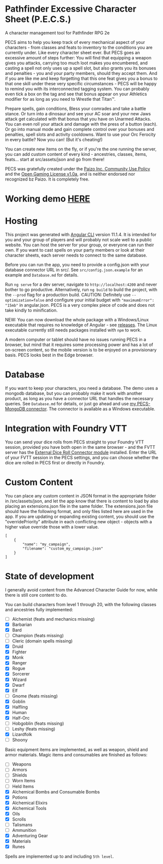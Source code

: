 # Pathfinder Excessive Character Sheet (P.E.C.S.)

A character management tool for Pathfinder RPG 2e

PECS aims to help you keep track of every mechanical aspect of your characters - from classes and feats to inventory to the conditions you are currently under. Like every character sheet ever. But PECS goes an excessive amount of steps further: You will find that equipping a weapon gives you attacks, carrying too much loot makes you encumbered, and casting a spell not only uses up a spell slot, but also grants you its bonuses and penalties - you and your party members, should they accept them. And if you are like me and keep forgetting that this one feat gives you a bonus to that one skill under these very specific circumstances - PECS will be happy to remind you with its interconnected tagging system. You can probably even tick a box on the tag and see that bonus appear on your Athletics modifier for as long as you need to Wrestle that Titan™.

Prepare spells, gain conditions, Bless your comrades and take a battle stance. Or turn into a dinosaur and see your AC soar and your new Jaws attack get calculated with that bonus that you have on Unarmed Attacks. You can even roll your attack and damage with the press of a button (each). Or go into manual mode and gain complete control over your bonuses and penalties, spell slots and activity cooldowns. Want to use your Orc Ferocity in every battle? Now you can! (But it's cheating!)

You can create new items on the fly, or if you're the one running the server, you can add custom content of every kind - ancestries, classes, items, feats... start at src/assets/json and go from there!

PECS was gratefully created under the [Paizo Inc. Community Use Policy](https://paizo.com/community/communityuse) and the [Open Gaming License v1.0a](https://paizo.com/pathfinder/compatibility/ogl), and is neither endorsed nor recognized bz Paizo. It is completely free.

# Working demo [HERE](http://bukiro.github.io/PECS-Demo)

# Hosting

This project was generated with [Angular CLI](https://github.com/angular/angular-cli) version 11.1.4. It is intended for you and your group of players and will probably not scale well to a public website. You can host the server for your group, or everyone can run their own. If you want to cast spells on your party members or look at their character sheets, each server needs to connect to the same database.

Before you can run the app, you need to provide a config.json with your database connector URL in src/. See `src/config.json.example` for an example and `Database.md` for details.

Run `ng serve` for a dev server, navigate to `http://localhost:4200` and never bother to go productive. Alternatively, run `ng build` to build the project, with the `--prod` flag for a production build. CAUTION: Definitely use `--optimization=false` and configure your initial budget with `"maximumError": "15mb"` in angular.json. PECS is a very complex piece of code and does not take kindly to minification.

NEW: You can now download the whole package with a Windows/Linux executable that requires no knowledge of Angular - see [releases](https://github.com/bukiro/PECS/releases). The Linux executable currently still needs packages installed with `npm` to work.

A modern computer or tablet should have no issues running PECS in a browser, but mind that it requires some processing power and has a lot of on-screen content, so the mobile version is to be enjoyed on a provisionary basis. PECS looks best in the Edge browser.

# Database

If you want to keep your characters, you need a database. The demo uses a mongodb database, but you can probably make it work with another product, as long as you have a connector URL that handles the necessary queries. See `Database.md` for details, or just go ahead and use [my PECS-MongoDB connector](https://github.com/bukiro/PECS-MongoDB-Connector). The connector is available as a Windows executable.

# Integration with Foundry VTT

You can send your dice rolls from PECS straight to your Foundry VTT session, provided you have both open in the same browser - and the FVTT server has the [External Dice Roll Connector module](https://github.com/bukiro/external-dice-roll-connector) installed. Enter the URL of your FVTT session in the PECS settings, and you can choose whether the dice are rolled in PECS first or directly in Foundry.

# Custom Content

You can place any custom content in JSON format in the appropriate folder in /src/assets/json, and let the app know that there is content to load by also placing an extensions.json file in the same folder. The extensions.json file should have the following format, and only files listed here are used in the app. If you are updating or expanding existing content, you should use the "overridePriority" attribute in each conflicting new object - objects with a higher value override those with a lower value.

```
[
    {
        "name": "my_campaign",
        "filename": "custom_my_campaign.json"
    }
]
```

# State of development

I generally avoid content from the Advanced Character Guide for now, while there is still core content to do.

You can build characters from level 1 through 20, with the following classes and ancestries fully implemented:

- [ ] Alchemist (feats and mechanics missing)
- [x] Barbarian
- [x] Bard
- [ ] Champion (feats missing)
- [ ] Cleric (domain spells missing)
- [x] Druid
- [x] Fighter
- [x] Monk
- [x] Ranger
- [x] Rogue
- [x] Sorcerer
- [x] Wizard
- [x] Dwarf
- [x] Elf
- [ ] Gnome (feats missing)
- [x] Goblin
- [x] Halfling
- [x] Human
- [x] Half-Orc
- [ ] Hobgoblin (feats missing)
- [ ] Leshy (feats missing)
- [x] Lizardfolk
- [ ] Shoony

Basic equipment items are implemented, as well as weapon, shield and armor materials. Magic items and consumables are finished as follows:

- [ ] Weapons
- [ ] Armors
- [ ] Shields
- [ ] Worn Items
- [ ] Held Items
- [x] Alchemical Bombs and Consumable Bombs
- [x] Potions
- [x] Alchemical Elixirs
- [x] Alchemical Tools
- [x] Oils
- [x] Scrolls
- [ ] Talismans
- [ ] Ammunition
- [x] Adventuring Gear
- [x] Materials
- [x] Runes

Spells are implemented up to and including `5th level`.